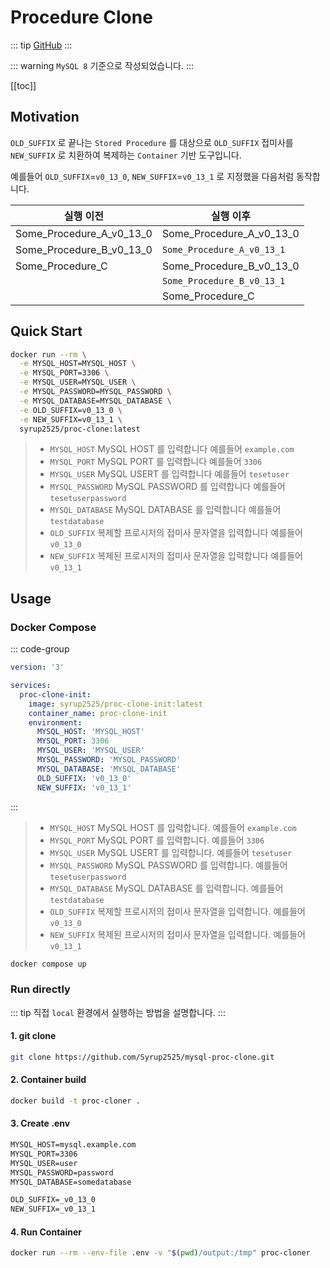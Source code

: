 # Procedure Clone

::: tip
[GitHub](https://github.com/Syrup2525/mysql-proc-clone)
:::

::: warning
`MySQL 8` 기준으로 작성되었습니다.
:::

[[toc]]

## Motivation
`OLD_SUFFIX` 로 끝나는 `Stored Procedure` 를 대상으로 `OLD_SUFFIX` 접미사를 `NEW_SUFFIX` 로 치환하여 복제하는 `Container` 기반 도구입니다.

예를들어 `OLD_SUFFIX`=`v0_13_0`, `NEW_SUFFIX`=`v0_13_1` 로 지정했을 다음처럼 동작합니다.

| 실행 이전 | 실행 이후 |
| --- | --- |
| Some_Procedure_A_v0_13_0 | Some_Procedure_A_v0_13_0 |
| Some_Procedure_B_v0_13_0 | `Some_Procedure_A_v0_13_1` |
| Some_Procedure_C | Some_Procedure_B_v0_13_0 |
| | `Some_Procedure_B_v0_13_1` |
| | Some_Procedure_C |

## Quick Start
``` bash
docker run --rm \
  -e MYSQL_HOST=MYSQL_HOST \
  -e MYSQL_PORT=3306 \
  -e MYSQL_USER=MYSQL_USER \
  -e MYSQL_PASSWORD=MYSQL_PASSWORD \
  -e MYSQL_DATABASE=MYSQL_DATABASE \
  -e OLD_SUFFIX=v0_13_0 \
  -e NEW_SUFFIX=v0_13_1 \
  syrup2525/proc-clone:latest
```
> - `MYSQL_HOST` MySQL HOST 를 입력합니다 예를들어 `example.com`
> - `MYSQL_PORT` MySQL PORT 를 입력합니다 예를들어 `3306`
> - `MYSQL_USER` MySQL USERT 를 입력합니다 예를들어 `tesetuser`
> - `MYSQL_PASSWORD` MySQL PASSWORD 를 입력합니다 예를들어 `tesetuserpassword`
> - `MYSQL_DATABASE` MySQL DATABASE 를 입력합니다 예를들어 `testdatabase`
> - `OLD_SUFFIX` 복제할 프로시저의 접미사 문자열을 입력합니다 예를들어 `v0_13_0`
> - `NEW_SUFFIX` 복제된 프로시저의 접미사 문자열을 입력합니다 예를들어 `v0_13_1`

## Usage
### Docker Compose
::: code-group
``` yaml [docker-compose.yaml]
version: '3'

services:
  proc-clone-init:
    image: syrup2525/proc-clone-init:latest
    container_name: proc-clone-init
    environment:
      MYSQL_HOST: 'MYSQL_HOST'
      MYSQL_PORT: 3306
      MYSQL_USER: 'MYSQL_USER'
      MYSQL_PASSWORD: 'MYSQL_PASSWORD'
      MYSQL_DATABASE: 'MYSQL_DATABASE'
      OLD_SUFFIX: 'v0_13_0'
      NEW_SUFFIX: 'v0_13_1'
```
:::

> - `MYSQL_HOST` MySQL HOST 를 입력합니다. 예를들어 `example.com`
> - `MYSQL_PORT` MySQL PORT 를 입력합니다. 예를들어 `3306`
> - `MYSQL_USER` MySQL USERT 를 입력합니다. 예를들어 `tesetuser`
> - `MYSQL_PASSWORD` MySQL PASSWORD 를 입력합니다. 예를들어 `tesetuserpassword`
> - `MYSQL_DATABASE` MySQL DATABASE 를 입력합니다. 예를들어 `testdatabase`
> - `OLD_SUFFIX` 복제할 프로시저의 접미사 문자열을 입력합니다. 예를들어 `v0_13_0`
> - `NEW_SUFFIX` 복제된 프로시저의 접미사 문자열을 입력합니다. 예를들어 `v0_13_1`

``` bash
docker compose up
```

### Run directly
::: tip
직접 `local` 환경에서 실행하는 방법을 설명합니다.
:::

#### 1. git clone
``` bash
git clone https://github.com/Syrup2525/mysql-proc-clone.git 
```

#### 2. Container build
``` bash
docker build -t proc-cloner . 
```

#### 3. Create .env 
``` txt
MYSQL_HOST=mysql.example.com
MYSQL_PORT=3306
MYSQL_USER=user
MYSQL_PASSWORD=password
MYSQL_DATABASE=somedatabase

OLD_SUFFIX=_v0_13_0
NEW_SUFFIX=_v0_13_1
```

#### 4. Run Container
``` bash
docker run --rm --env-file .env -v "$(pwd)/output:/tmp" proc-cloner
```
